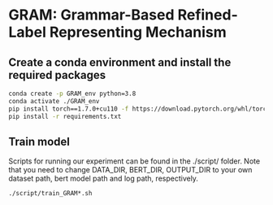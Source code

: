 # GRAM: Grammar-Based Refined-Label Representing Mechanism

## Create a conda environment and install the required packages

```bash
conda create -p GRAM_env python=3.8
conda activate ./GRAM_env
pip install torch==1.7.0+cu110 -f https://download.pytorch.org/whl/torch_stable.html
pip install -r requirements.txt
```

## Train model
Scripts for running our experiment can be found in the ./script/ folder. Note that you need to change DATA_DIR, BERT_DIR, OUTPUT_DIR to your own dataset path, bert model path and log path, respectively.

```bash
./script/train_GRAM*.sh
```
